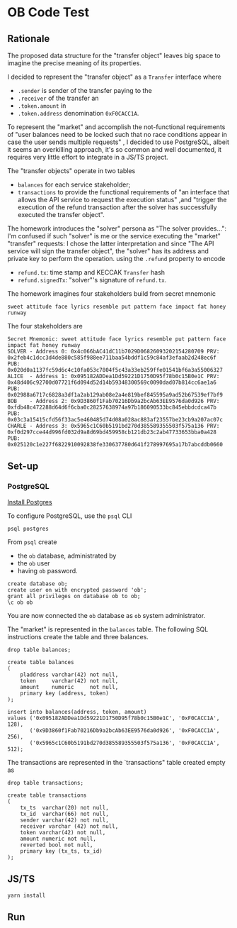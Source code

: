 # OB Code Test

## Rationale

The proposed data structure for the "transfer object" leaves big space to imagine the precise meaning of its
properties.

I decided to represent the "transfer object" as a `Transfer` interface where
* `.sender` is sender of the transfer paying to the
* `.receiver` of the transfer an
* `.token.amount` in
* `.token.address` denomination `0xF0CACC1A`.

To represent the "market" and accomplish the not-functional requirements of 
"user balances need to be locked such that no race conditions appear in case the user sends multiple requests" ,
I decided to use PostgreSQL, albeit it seems an overkilling approach, it's so common and well documented,
it requires very little effort to integrate in a JS/TS project.

The "transfer objects" operate in two tables
* `balances` for each service stakeholder;
* `transactions` to provide the functional requirements of
  "an  interface that allows the API service to request the execution status" ,and
  "trigger the execution of the refund transaction after the solver has successfully executed the transfer object".

The homework introduces the "solver" persona as "The solver provides...": I'm confused if such "solver" is me or
the service executing the "market" "transfer" requests: I chose the latter interpretation and since
"The API service will sign the transfer object", the "solver" has its address and private key to perform the operation.
using the `.refund` property to encode 
* `refund.tx`: time stamp and KECCAK `Transfer` hash
* `refund.signedTx`: "solver"'s signature of `refund.tx`.

The homework imagines four stakeholders build from secret mnemonic
```text
sweet attitude face lyrics resemble put pattern face impact fat honey runway
```
The four stakeholders are
```
Secret Mnemonic: sweet attitude face lyrics resemble put pattern face impact fat honey runway
SOLVER - Address 0: 0x4c066bAC41dC11b7029D06826093202154280709 PRV: 0x2feb4c1dcc3d4de880c585f988ee711baa54bddf1c59c84af3efaab2d248ec6f PUB: 0x020d0a1137fc59d6c4c10fa053c7804f5c43a33eb259ffe01541bf6a3a55006327
ALICE  - Address 1: 0x095182ADDea1Dd59221D1750D95f78b0c15B0e1C PRV: 0x48d406c92700d07721f6d094d52d14b59348300569c0090dad07b814cc6ae1a6 PUB: 0x02988a6717c6828a3df1a2ab129ab08e2a4e819bef845595a9ad52b67539ef7bf9
BOB    - Address 2: 0x9D3860f1Fab70216Db9a2bcAb63EE9576da0d926 PRV: 0xfdb48c472288d64d6f6cba0c28257638974a97b186090533bc845ebbdcdca47b PUB: 0x03c3a15415cfd56f33ac5e460485d74d08a028ac883af23557be23cb9a207ac07c
CHARLE - Address 3: 0x5965c1C60b5191bd270d385589355503f575a136 PRV: 0xf0d297cce44d996fd032d9a8d69bd459958cb121db23c2ab47733653bba0a428 PUB: 0x025120c1e227f6822910092838fe330637780d641f278997695a17b7abcddb0660

```

## Set-up

### PostgreSQL

[Install Postgres](https://www.postgresql.org/download/)

To configure PostgreSQL, use the `psql` CLI

```shell
psql postgres
```

From `psql` create

* the `ob` database, administrated by
* the `ob` user
* having `ob` password.

```postgresql
create database ob;
create user on with encrypted password 'ob';
grant all privileges on database ob to ob;
\c ob ob
```

You are now connected the `ob` database as `ob` system administrator.

The "market" is represented in the `balances` table.
The following SQL instructions create the table and three balances.

```postgresql
drop table balances;

create table balances
(
    pladdress varchar(42) not null,
    token     varchar(42) not null,
    amount    numeric     not null,
    primary key (address, token)
);

insert into balances(address, token, amount)
values ('0x095182ADDea1Dd59221D1750D95f78b0c15B0e1C', '0xF0CACC1A', 128),
       ('0x9D3860f1Fab70216Db9a2bcAb63EE9576da0d926', '0xF0CACC1A', 256),
       ('0x5965c1C60b5191bd270d385589355503f575a136', '0xF0CACC1A', 512);
```

The transactions are represented in the `transactions" table created empty as

```postgresql
drop table transactions;

create table transactions
(
    tx_ts  varchar(20) not null,
    tx_id  varchar(66) not null,
    sender varchar(42) not null,
    receiver varchar (42) not null,
    token varchar(42) not null,
    amount numeric not null,
    reverted bool not null,
    primary key (tx_ts, tx_id)
);
```

## JS/TS

```shell
yarn install
```

## Run



